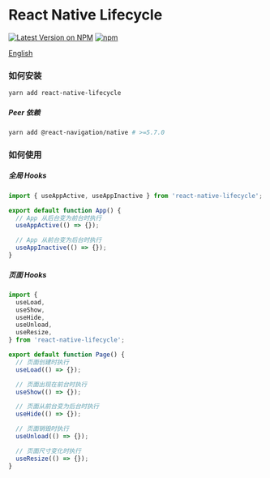 # React Native Lifecycle

[![Latest Version on NPM](https://img.shields.io/npm/v/react-native-lifecycle.svg?style=flat-square)](https://npmjs.com/package/react-native-lifecycle)
[![npm](https://img.shields.io/npm/dt/react-native-lifecycle.svg?style=flat-square)](https://www.npmjs.com/package/react-native-lifecycle)

[English](./README.md)

### 如何安装

```sh
yarn add react-native-lifecycle
```

##### Peer 依赖

```sh
yarn add @react-navigation/native # >=5.7.0
```

### 如何使用

##### 全局 Hooks

```js
import { useAppActive, useAppInactive } from 'react-native-lifecycle';

export default function App() {
  // App 从后台变为前台时执行
  useAppActive(() => {});

  // App 从前台变为后台时执行
  useAppInactive(() => {});
}
```

##### 页面 Hooks

```js
import {
  useLoad,
  useShow,
  useHide,
  useUnload,
  useResize,
} from 'react-native-lifecycle';

export default function Page() {
  // 页面创建时执行
  useLoad(() => {});

  // 页面出现在前台时执行
  useShow(() => {});

  // 页面从前台变为后台时执行
  useHide(() => {});

  // 页面销毁时执行
  useUnload(() => {});

  // 页面尺寸变化时执行
  useResize(() => {});
}
```
